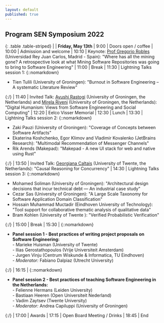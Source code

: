 ```yaml
---
layout: default
published: true
---
```


## Program SEN Symposium 2022


{: .table .table-striped}
|        | <b>Friday, May 13th</b>
|  9:00 | Doors open / coffee
|  10:00 | Admission and welcome
|  10:10 | Keynote: [Prof Gregorio Robles](https://gsyc.urjc.es/~grex/) (Universidad Rey Juan Carlos, Madrid - Spain): "Where has all the mining gone? A retrospective look at what Mining Software Repositories was going to bring to Software Engineering"
|  11:00 | Break
|  11:30 | Lightning Talks session 1: {::nomarkdown}<ul><li>Tien Tulili (University of Groningen): "Burnout in Software Engineering – A systematic Literature Review"</li></ul>{:/}
|  11:40 | Invited Talk: [Ayushi Rastogi](https://ayushirastogi.github.io/) (University of Groningen, the Netherlands) and [Mirela Riveni](https://www.rug.nl/staff/m.riveni/) (University of Groningen, the Netherlands): "Digital Humanism: Views from Software Engineering and Social Computing"
|  12:20 | Eelco Visser Memorial
|  12:30 | Lunch
|  13:30 | Lightning Talks session 2: {::nomarkdown}<ul><li>Zaki Pauzi (University of Groningen): "Coverage of Concepts between Software Artifacts"</li><li>Ekaterina Koshchenko, Egor Klimov and Vladimir Kovalenko (JetBrains Research): "Multimodal Recommendation of Messenger Channels"</li><li>Rik Arends (Makepad): "Makepad - A new UI stack for web and native using Rust"</li></ul>{:/}
|  13:50 | Invited Talk: [Georgiana Caltais](https://www.georgianacaltais.com/) (University of Twente, the Netherlands): "Causal Reasoning for Concurrency"
|  14:30 | Lightning Talks session 3: {::nomarkdown}<ul><li>Mohamed Soliman (University of Groningen): "Architectural design decisions that incur technical debt — An industrial case study"</li><li>Cezar Sas (University of Groningen): "A Large Scale Taxonomy for Software Application Domain Classification"</li><li>Hossain Muhammad Muctadir (Eindhoven University of Technology): "Tool support for collaborative thematic analysis of qualitative data"</li><li>Bram Kohlen (University of Twente ): "Verified Probabilistic Verification"</li></ul>{:/}
|  15:00 | Break
|  15:30 | {::nomarkdown}<ul><li><b>Panel session 1 - Best practices of writing project proposals on Software Engineering:</b></li>- Marieke Huisman (University of Twente)<br/>- Ilias Gerostathopoulos (Vrije Universiteit Amsterdam)<br/>- Jurgen Vinju (Centrum Wiskunde & Informatica, TU Eindhoven)<br/>- <em>Moderator:</em> Fabiano Dalpiaz (Utrecht University)<br/></ul>{:/}
|  16:15 | {::nomarkdown}<ul><li><b>Panel session 2 - Best practices of teaching Software Engineering in the Netherlands:</b></li>- Felienne Hermans (Leiden University)<br/>- Bastiaan Heeren (Open Universiteit Nederland)<br/>- Vadim Zaytsev (Twente University)<br/>- <em>Moderator:</em> Andrea Capiluppi (University of Groningen)<br/></ul>{:/}
| 17:00 | Awards
| 17:15 | Open Board Meeting / Drinks
| 18:45 | End





<!--
#### List of accepted lightning talks

* Petra Heck and Luís Cruz. Software Engineering for Machine Learning Applications
* Roberto Verdecchia. Architectural Technical Debt: Taming the Beast
* Enrique Larios Vargas and Luís Cruz. Software Engineering and Mental Health
* Eleni Constantinou. Software ecosystem evolution: Past research and the road ahead
* Emitzá Guzmán. Analyzing User Feedback for Software Evolution
* Héctor Cadavid. A Software Engineering perspective on Systems of Systems architecting
* Ilias Gerostathopoulos. Architecture-Based Self-Adaptation: Open Challenges and Promising Directions
* Yaping Luo, Tanja Vos, Pekka Aho and Kevin van der Vlist. ITEA3 IVVES project: Industrial-grade verification and validation of evolving systems (In Finance)
* Bert de Brock. Where should I publish?
-->
